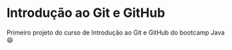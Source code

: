 # Introdução ao Git e GitHub

Primeiro projeto do curso de Introdução ao Git e GitHub do bootcamp Java :smile: